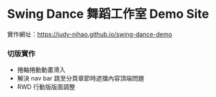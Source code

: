 # Swing Dance 舞蹈工作室 Demo Site

實作網址：https://judy-nihao.github.io/swing-dance-demo

### 切版實作
- 捲軸捲動動畫滑入
- 解決 nav bar 跳至分頁章節時遮擋內容頂端問題
- RWD 行動版版面調整